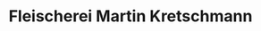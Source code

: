 ---
title: "Fleischerei Martin Kretschmann"
url: /meissen/fleischerei-martin-kretschmann/
shop: Metzgerei
---